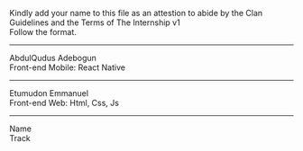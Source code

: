Kindly add your name to this file as an attestion to abide by the Clan Guidelines and the Terms of The Internship v1
<br/> Follow the format.<br/> 
___
AbdulQudus Adebogun <br/>
Front-end Mobile: React Native
___
Etumudon Emmanuel <br>
Front-end Web: Html, Css, Js
___
Name <br/>
Track

